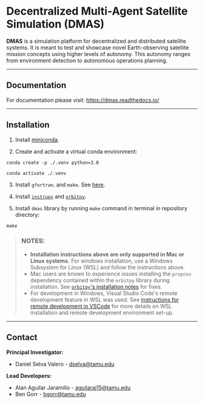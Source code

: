 # Decentralized Multi-Agent Satellite Simulation (DMAS) 

**DMAS** is a simulation platform for decentralized and distributed satellite systems.
It is meant to test and showcase novel Earth-observing satellite mission concepts using higher levels of autonomy. This autonomy ranges from environment detection to autonomous operations planning.

---
## Documentation
For documentation please visit: https://dmas.readthedocs.io/

---
## Installation 

1. Install [miniconda](https://docs.conda.io/en/latest/miniconda.html).

2. Create and activate a virtual conda environment:

```
conda create -p ./.venv python=3.8

conda activate ./.venv
```
3. Install `gfortran`. and `make`. See [here](https://fortran-lang.org/learn/os_setup/install_gfortran).

4. Install [`instrupy`](https://github.com/EarthObservationSimulator/instrupy) and [`orbitpy`](https://github.com/Aslan15/orbitpy).

4. Install `dmas` library by running `make` command in terminal in repository directory:
```
make 
```
> ### NOTES: 
> - **Installation instructions above are only supported in Mac or Linux systems.** For windows installation, use a Windows Subsystem for Linux (WSL) and follow the instructions above.
> - Mac users are known to experience issues installing the `propcov` dependency contained within the `orbitpy` library during installation. See [`orbitpy`'s installation notes](https://github.com/EarthObservationSimulator/orbitpy/tree/master/propcov) for fixes.
> - For development in Windows, Visual Studio Code's remote development feature in WSL was used. See [instructions for remote development in VSCode](https://code.visualstudio.com/docs/remote/wsl-tutorial) for more details on WSL installation and remote development environment set-up.

---
## Contact 
**Principal Investigator:** 
- Daniel Selva Valero - <dselva@tamu.edu>

**Lead Developers:** 
- Alan Aguilar Jaramillo - <aguilaraj15@tamu.edu>
- Ben Gorr - <bgorr@tamu.edu>
